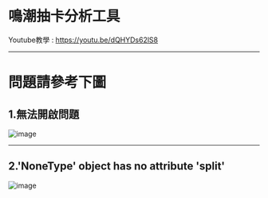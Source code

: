 # 鳴潮抽卡分析工具
Youtube教學 : https://youtu.be/dQHYDs62lS8
***
# 問題請參考下圖
## 1.無法開啟問題
![image](https://github.com/jyst06/WurtheringWave_Analyzer/assets/107468548/61edc00c-9d4f-416c-84ab-cdbac9ac95f6)
***
## 2.'NoneType' object has no attribute 'split'
![image](https://github.com/jyst06/WurtheringWave_Analyzer/assets/107468548/41f12828-341a-44fe-8855-b6e6028dfeff)


